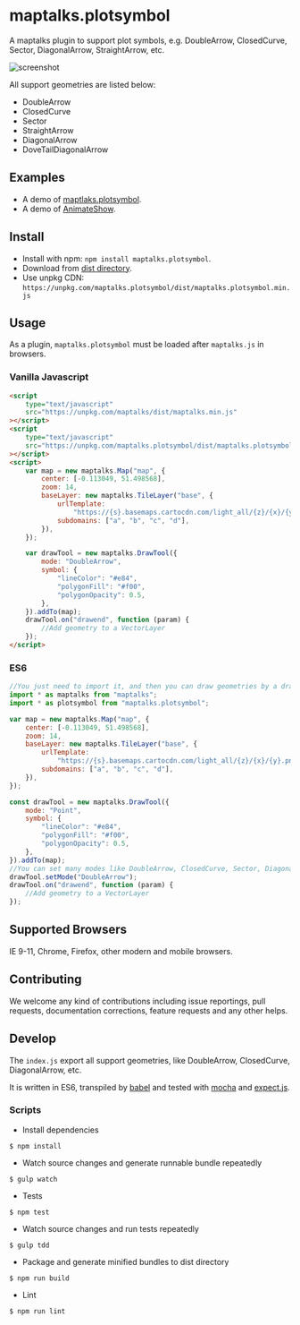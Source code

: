 # maptalks.plotsymbol

A maptalks plugin to support plot symbols, e.g. DoubleArrow, ClosedCurve,
Sector, DiagonalArrow, StraightArrow, etc.

![screenshot](https://user-images.githubusercontent.com/5208386/58606045-90747000-82cc-11e9-9f28-73f9be783342.png)

All support geometries are listed below:

- DoubleArrow
- ClosedCurve
- Sector
- StraightArrow
- DiagonalArrow
- DoveTailDiagonalArrow

## Examples

- A demo of
  [maptlaks.plotsymbol](https://fuzhenn.github.io/maptalks.plotsymbol/demo/).
- A demo of
  [AnimateShow](https://fuzhenn.github.io/maptalks.plotsymbol/demo/animateShow.html).

## Install

- Install with npm: `npm install maptalks.plotsymbol`.
- Download from
  [dist directory](https://github.com/maptalks/maptalks.plotsymbol/tree/gh-pages/dist).
- Use unpkg CDN:
  `https://unpkg.com/maptalks.plotsymbol/dist/maptalks.plotsymbol.min.js`

## Usage

As a plugin, `maptalks.plotsymbol` must be loaded after `maptalks.js` in
browsers.

### Vanilla Javascript

```html
<script
    type="text/javascript"
    src="https://unpkg.com/maptalks/dist/maptalks.min.js"
></script>
<script
    type="text/javascript"
    src="https://unpkg.com/maptalks.plotsymbol/dist/maptalks.plotsymbol.min.js"
></script>
<script>
    var map = new maptalks.Map("map", {
        center: [-0.113049, 51.498568],
        zoom: 14,
        baseLayer: new maptalks.TileLayer("base", {
            urlTemplate:
                "https://{s}.basemaps.cartocdn.com/light_all/{z}/{x}/{y}.png",
            subdomains: ["a", "b", "c", "d"],
        }),
    });

    var drawTool = new maptalks.DrawTool({
        mode: "DoubleArrow",
        symbol: {
            "lineColor": "#e84",
            "polygonFill": "#f00",
            "polygonOpacity": 0.5,
        },
    }).addTo(map);
    drawTool.on("drawend", function (param) {
        //Add geometry to a VectorLayer
    });
</script>
```

### ES6

```javascript
//You just need to import it, and then you can draw geometries by a drawtool.
import * as maptalks from "maptalks";
import * as plotsymbol from "maptalks.plotsymbol";

var map = new maptalks.Map("map", {
    center: [-0.113049, 51.498568],
    zoom: 14,
    baseLayer: new maptalks.TileLayer("base", {
        urlTemplate:
            "https://{s}.basemaps.cartocdn.com/light_all/{z}/{x}/{y}.png",
        subdomains: ["a", "b", "c", "d"],
    }),
});

const drawTool = new maptalks.DrawTool({
    mode: "Point",
    symbol: {
        "lineColor": "#e84",
        "polygonFill": "#f00",
        "polygonOpacity": 0.5,
    },
}).addTo(map);
//You can set many modes like DoubleArrow, ClosedCurve, Sector, DiagonalArrow, StraightArrow and so on.
drawTool.setMode("DoubleArrow");
drawTool.on("drawend", function (param) {
    //Add geometry to a VectorLayer
});
```

## Supported Browsers

IE 9-11, Chrome, Firefox, other modern and mobile browsers.

## Contributing

We welcome any kind of contributions including issue reportings, pull requests,
documentation corrections, feature requests and any other helps.

## Develop

The `index.js` export all support geometries, like DoubleArrow, ClosedCurve,
DiagonalArrow, etc.

It is written in ES6, transpiled by [babel](https://babeljs.io/) and tested with
[mocha](https://mochajs.org) and
[expect.js](https://github.com/Automattic/expect.js).

### Scripts

- Install dependencies

```shell
$ npm install
```

- Watch source changes and generate runnable bundle repeatedly

```shell
$ gulp watch
```

- Tests

```shell
$ npm test
```

- Watch source changes and run tests repeatedly

```shell
$ gulp tdd
```

- Package and generate minified bundles to dist directory

```shell
$ npm run build
```

- Lint

```shell
$ npm run lint
```

